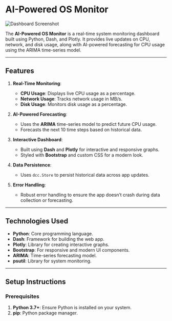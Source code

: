 # AI-Powered OS Monitor

![Dashboard Screenshot](screenshot.png) <!-- Add a screenshot if available -->

The **AI-Powered OS Monitor** is a real-time system monitoring dashboard built using Python, Dash, and Plotly. It provides live updates on CPU, network, and disk usage, along with AI-powered forecasting for CPU usage using the ARIMA time-series model.

---

## Features

1. **Real-Time Monitoring**:
   - **CPU Usage**: Displays live CPU usage as a percentage.
   - **Network Usage**: Tracks network usage in MB/s.
   - **Disk Usage**: Monitors disk usage as a percentage.

2. **AI-Powered Forecasting**:
   - Uses the **ARIMA** time-series model to predict future CPU usage.
   - Forecasts the next 10 time steps based on historical data.

3. **Interactive Dashboard**:
   - Built using **Dash** and **Plotly** for interactive and responsive graphs.
   - Styled with **Bootstrap** and custom CSS for a modern look.

4. **Data Persistence**:
   - Uses `dcc.Store` to persist historical data across app updates.

5. **Error Handling**:
   - Robust error handling to ensure the app doesn’t crash during data collection or forecasting.

---

## Technologies Used

- **Python**: Core programming language.
- **Dash**: Framework for building the web app.
- **Plotly**: Library for creating interactive graphs.
- **Bootstrap**: For responsive and modern UI components.
- **ARIMA**: Time-series forecasting model.
- **psutil**: Library for system monitoring.

---

## Setup Instructions

### Prerequisites

1. **Python 3.7+**: Ensure Python is installed on your system.
2. **pip**: Python package manager.

